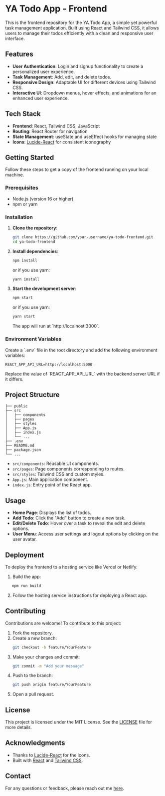 
# YA Todo App - Frontend

This is the frontend repository for the YA Todo App, a simple yet powerful task management application. Built using React and Tailwind CSS, it allows users to manage their todos efficiently with a clean and responsive user interface.

## Features

- **User Authentication**: Login and signup functionality to create a personalized user experience.
- **Task Management**: Add, edit, and delete todos.
- **Responsive Design**: Adaptable UI for different devices using Tailwind CSS.
- **Interactive UI**: Dropdown menus, hover effects, and animations for an enhanced user experience.

## Tech Stack

- **Frontend**: React, Tailwind CSS, JavaScript
- **Routing**: React Router for navigation
- **State Management**: useState and useEffect hooks for managing state
- **Icons**: [Lucide-React](https://lucide.dev) for consistent iconography

## Getting Started

Follow these steps to get a copy of the frontend running on your local machine.

### Prerequisites

- Node.js (version 16 or higher)
- npm or yarn

### Installation

1. **Clone the repository**:
   ```bash
   git clone https://github.com/your-username/ya-todo-frontend.git
   cd ya-todo-frontend
   ```

2. **Install dependencies**:
   ````bash
   npm install
   ````
   or if you use yarn:
   ````bash
   yarn install
   ````

3. **Start the development server**:
   ````bash
   npm start
   ````
   or if you use yarn:
   ````bash
   yarn start
   ````

   The app will run at \`http://localhost:3000\`.

### Environment Variables

Create a \`.env\` file in the root directory and add the following environment variables:

````
REACT_APP_API_URL=http://localhost:5000
````

Replace the value of \`REACT_APP_API_URL\` with the backend server URL if it differs.

## Project Structure

````
├── public
├── src
│   ├── components
│   ├── pages
│   ├── styles
│   ├── App.js
│   ├── index.js
│   └── ...
├── .env
├── README.md
├── package.json
└── ...
````

- ```src/components```: Reusable UI components.
- ```src/pages```: Page components corresponding to routes.
- ```src/styles```: Tailwind CSS and custom styles.
- ```App.js```: Main application component.
- ```index.js```: Entry point of the React app.

## Usage

- **Home Page**: Displays the list of todos.
- **Add Todo**: Click the "Add" button to create a new task.
- **Edit/Delete Todo**: Hover over a task to reveal the edit and delete options.
- **User Menu**: Access user settings and logout options by clicking on the user avatar.

## Deployment

To deploy the frontend to a hosting service like Vercel or Netlify:

1. Build the app:
```bash
   npm run build
```
2. Follow the hosting service instructions for deploying a React app.

## Contributing

Contributions are welcome! To contribute to this project:

1. Fork the repository.
2. Create a new branch:
   ```bash
   git checkout -b feature/YourFeature
   ```
3. Make your changes and commit:
   ```bash
   git commit -m "Add your message"
   ```
4. Push to the branch:
   ```bash
   git push origin feature/YourFeature
   ```
5. Open a pull request.

## License

This project is licensed under the MIT License. See the [LICENSE](./LICENSE) file for more details.

## Acknowledgments

- Thanks to [Lucide-React](https://lucide.dev) for the icons.
- Built with [React](https://react.dev/) and [Tailwind CSS](https://tailwindcss.com/).

## Contact

For any questions or feedback, please reach out me [here](mahendrdadewangan195@gmail.com).